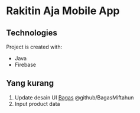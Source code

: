 # Rakitin Aja Mobile App
	
## Technologies
Project is created with:
* Java
* Firebase

## Yang kurang
1. Update desain UI [Bagas](https://github.com/bagasmiftahun) @github/BagasMiftahun 
2. Input product data

